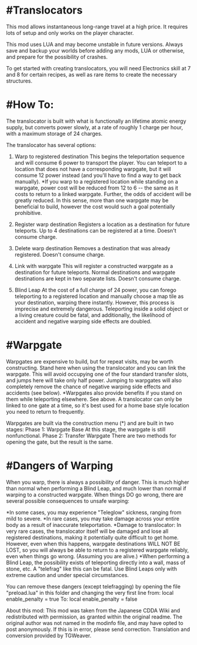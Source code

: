 #Translocators
===

This mod allows instantaneous long-range travel at a high price. It requires lots of setup and only works on the player character.

This mod uses LUA and may become unstable in future versions.
Always save and backup your worlds before adding any mods, LUA or otherwise, and prepare for the possibility of crashes.

To get started with creating translocators, you will need Electronics skill at 7 and 8 for certain recipes, as well as rare items to create the necessary structures.


#How To:
===
The translocator is built with what is functionally an lifetime atomic energy supply, but converts power slowly, at a rate of roughly 1 charge per hour, with a maximum storage of 24 charges.

The translocator has several options:
1. Warp to registered destination
  This begins the teleportation sequence and will consume 6 power to transport the player. You can teleport to a location that does not have a corresponding warpgate, but it will consume 12 power instead (and you'll have to find a way to get back manually).
  *If you warp to a registered location while standing on a warpgate, power cost will be reduced from 12 to 6 -- the same as it costs to return to a linked warpgate. Further, the odds of accident will be greatly reduced. In this sense, more than one warpgate may be beneficial to build, however the cost would such a goal potentially prohibitive.

2. Register warp destination
  Registers a location as a destination for future teleports. Up to 4 destinations can be registered at a time. Doesn't consume charge.
  
3. Delete warp destination
  Removes a destination that was already registered. Doesn't consume charge.
  
4. Link with warpgate
  This will register a constructed warpgate as a destination for future teleports. Normal destinations and warpgate destinations are kept in two separate lists. Doesn't consume charge.
  
5. Blind Leap
  At the cost of a full charge of 24 power, you can forego teleporting to a registered location and manually choose a map tile as your destination, warping there instantly. However, this process is imprecise and extremely dangerous. Teleporting inside a solid object or a living creature could be fatal, and additionally, the likelihood of accident and negative warping side effects are doubled.
  
  
#Warpgate
===
Warpgates are expensive to build, but for repeat visits, may be worth constructing.
Stand here when using the translocator and you can link the warpgate. This will avoid occupying one of the four standard transfer slots, and jumps here will take only half power. Jumping to warpgates will also completely remove the chance of negative warping side effects and accidents (see below).
*Warpgates also provide benefits if you stand on them while teleporting elsewhere. See above.
A translocator can only be linked to one gate at a time, so it's best used for a home base style location you need to return to frequently.

Warpgates are built via the construction menu (*) and are built in two stages:
 Phase 1: Warpgate Base
   At this stage, the warpgate is still nonfunctional.
 Phase 2: Transfer Warpgate
   There are two methods for opening the gate, but the result is the same. 
  
  
#Dangers of Warping
===
When you warp, there is always a possibility of danger. This is much higher than normal when performing a Blind Leap, and much lower than normal if warping to a constructed warpgate.
When things DO go wrong, there are several possible consequences to unsafe warping:

*In some cases, you may experience "Teleglow" sickness, ranging from mild to severe.
*In rare cases, you may take damage across your entire body as a result of inaccurate teleportation.
*Damage to translocator: In very rare cases, the translocator itself will be damaged and lose all registered destinations, making it potentially quite difficult to get home. However, even when this happens, warpgate destinations WILL NOT BE LOST, so you will always be able to return to a registered warpgate reliably, even when things go wrong. (Assuming you are alive.)
*When performing a Blind Leap, the possibility exists of teleporting directly into a wall, mass of stone, etc. A "telefrag" like this can be fatal. Use Blind Leaps only with extreme caution and under special circumstances.

You can remove these dangers (except telefragging) by opening the file "preload.lua" in this folder and changing the very first line from:
local enable_penalty = true
To:
local enable_penalty = false


About this mod:
This mod was taken from the Japanese CDDA Wiki and redistributed with permission, as granted within the original readme.
The original author was not named in the modinfo file, and may have opted to post anonymously. If this is in error, please send correction.
Translation and conversion provided by TGWeaver.
